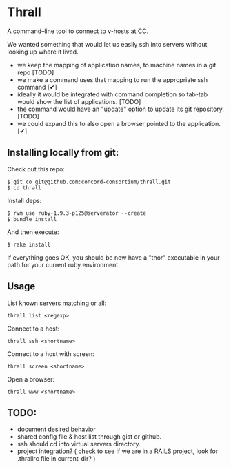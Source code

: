 # Thrall

A command–line tool to connect to v-hosts at CC.

We wanted something that would let us easily ssh into servers without looking up where it lived.

* we keep the mapping of application names, to machine names in a git repo [TODO]
* we make a command uses that mapping to run the appropriate ssh command  [✔]
* ideally it would be integrated with command completion so tab-tab would show the list of applications. [TODO]
* the command would have an "update" option to update its git repository. [TODO]
* we could expand this to also open a browser pointed to the application. [✔]

## Installing locally from git:

Check out this repo:

    $ git co git@github.com:concord-consortium/thrall.git
    $ cd thrall

Install deps:

    $ rvm use ruby-1.9.3-p125@serverator --create
    $ bundle install

And then execute:

    $ rake install

If everything goes OK, you should be now have a "thor" executable in your path for your current ruby environment.


## Usage

List known servers matching <regexp> or all:

    thrall list <regexp>

Connect to a host:

    thrall ssh <shortname>

Connect to a host with screen:

    thrall screen <shortname>

Open a browser:

    thrall www <shortname>


## TODO:

* document desired behavior
* shared config file & host list through gist or github.
* ssh should cd into virtual servers directory.
* project integration? ( check to see if we are in a RAILS project, look for .thrallrc file in current-dir? )

